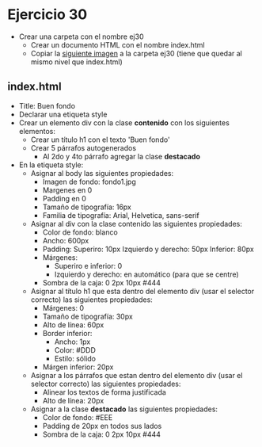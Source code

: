 # Ejercicio 30

* Crear una carpeta con el nombre ej30
  * Crear un documento HTML con el nombre index.html
  * Copiar la [siguiente imagen](../../../assets/css/fondo1.jpg) a la carpeta ej30 (tiene que quedar al mismo nivel que index.html)

## index.html
* Title: Buen fondo
* Declarar una etiqueta style
* Crear un elemento div con la clase **contenido** con los siguientes elementos:
  * Crear un título h1 con el texto 'Buen fondo'
  * Crear 5 párrafos autogenerados
    * Al 2do y 4to párrafo agregar la clase **destacado**
* En la etiqueta style:
  * Asignar al body las siguientes propiedades:
    * Imagen de fondo: fondo1.jpg
    * Margenes en 0
    * Padding en 0
    * Tamaño de tipografía: 16px
    * Familia de tipografía: Arial, Helvetica, sans-serif
  * Asignar al div con la clase contenido las siguientes propiedades:
    * Color de fondo: blanco
    * Ancho: 600px
    * Padding:
      Superiro: 10px
      Izquierdo y derecho: 50px
      Inferior: 80px
    * Márgenes:
      * Superiro e inferior: 0
      * Izquierdo y derecho: en automático (para que se centre)
    * Sombra de la caja: 0 2px 10px #444
  * Asignar al título h1 que esta dentro del elemento div (usar el selector correcto) las siguientes propiedades:
    * Márgenes: 0
    * Tamaño de tipografía: 30px
    * Alto de línea: 60px
    * Border inferior:
      * Ancho: 1px
      * Color: #DDD
      * Estilo: sólido
    * Márgen inferior: 20px
  * Asignar a los párrafos que estan dentro del elemento div (usar el selector correcto) las siguientes propiedades:
    * Alinear los textos de forma justificada
    * Alto de línea: 20px
  * Asignar a la clase **destacado** las siguientes propiedades:
    * Color de fondo: #EEE
    * Padding de 20px en todos sus lados
    * Sombra de la caja: 0 2px 10px #444